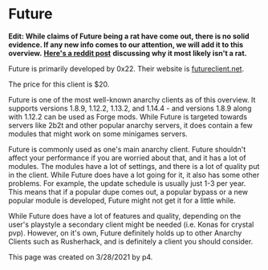 # Future

**Edit: While claims of Future being a rat have come out, there is no solid evidence. If any new info comes to our attention, we will add it to this overview.** [**Here's a reddit post**](https://www.reddit.com/r/minecraftclients/comments/meh5gk/why_future_isnt_a_rat/?utm_source=share&utm_medium=web2x&context=3) **discussing why it most likely isn't a rat.**

Future is primarily developed by 0x22. Their website is [futureclient.net](https://futureclient.net).

The price for this client is $20.

Future is one of the most well-known anarchy clients as of this overview. It supports versions 1.8.9, 1.12.2, 1.13.2, and 1.14.4 - and versions 1.8.9 along with 1.12.2 can be used as Forge mods. While Future is targeted towards servers like 2b2t and other popular anarchy servers, it does contain a few modules that might work on some minigames servers. 

Future is commonly used as one's main anarchy client. Future shouldn't affect your performance if you are worried about that, and it has a lot of modules. The modules have a lot of settings, and there is a lot of quality put in the client. While Future does have a lot going for it, it also has some other problems. For example, the update schedule is usually just 1-3 per year. This means that if a popular dupe comes out, a popular bypass or a new popular module is developed, Future might not get it for a little while.

While Future does have a lot of features and quality, depending on the user's playstyle a secondary client might be needed \(i.e. Konas for crystal pvp\). However, on it's own, Future definitely holds up to other Anarchy Clients such as Rusherhack, and is definitely a client you should consider.

This page was created on 3/28/2021 by p4.

